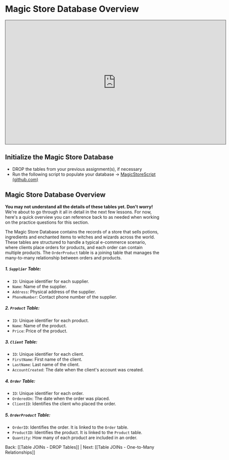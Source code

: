 
# Magic Store Database Overview


<iframe src="https://egator.hosted.panopto.com/Panopto/Pages/Embed.aspx?id=ff2760b3-299f-459d-853e-b0fb000eac4a&autoplay=false&offerviewer=true&showtitle=true&showbrand=true&captions=false&interactivity=all" height="405" width="720" style="border: 1px solid #464646;" allowfullscreen allow="autoplay" aria-label="Panopto Embedded Video Player"></iframe>

## Initialize the Magic Store Database

- DROP the tables from your previous assignment(s), if necessary
- Run the following script to populate your database -> <a href="https://github.com/kellerflint/Class-Intro-SQL/blob/hugo/content/Files/MagicStoreScript.sql" target="_blank">MagicStoreScript (github.com)</a>

## Magic Store Database Overview

**You may not understand all the details of these tables yet. Don't worry!** We're about to go through it all in detail in the next few lessons. For now, here's a quick overview you can reference back to as needed when working on the practice questions for this section.

The Magic Store Database contains the records of a store that sells potions, ingredients and enchanted items to witches and wizards across the world. These tables are structured to handle a typical e-commerce scenario, where clients place orders for products, and each order can contain multiple products. The `OrderProduct` table is a joining table that manages the many-to-many relationship between orders and products.

##### 1. `Supplier` Table:
- `ID`: Unique identifier for each supplier.
- `Name`: Name of the supplier.
- `Address`: Physical address of the supplier.
- `PhoneNumber`: Contact phone number of the supplier.
##### 2. `Product` Table:
- `ID`: Unique identifier for each product.
- `Name`: Name of the product.
- `Price`: Price of the product.
##### 3. `Client` Table:
- `ID`: Unique identifier for each client.
- `FirstName`: First name of the client.
- `LastName`: Last name of the client.
- `AccountCreated`: The date when the client's account was created.
##### 4. `Order` Table:
- `ID`: Unique identifier for each order.
- `OrderedOn`: The date when the order was placed.
- `ClientID`: Identifies the client who placed the order.
##### 5. `OrderProduct` Table:
- `OrderID`: Identifies the order. It is linked to the `Order` table.
- `ProductID`: Identifies the product. It is linked to the `Product` table.
- `Quantity`: How many of each product are included in an order.




Back: [[Table JOINs - DROP Tables]] | Next: [[Table JOINs - One-to-Many Relationships]]
